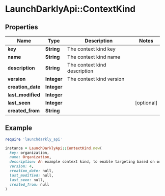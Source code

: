 # LaunchDarklyApi::ContextKind

## Properties

| Name | Type | Description | Notes |
| ---- | ---- | ----------- | ----- |
| **key** | **String** | The context kind key |  |
| **name** | **String** | The context kind name |  |
| **description** | **String** | The context kind description |  |
| **version** | **Integer** | The context kind version |  |
| **creation_date** | **Integer** |  |  |
| **last_modified** | **Integer** |  |  |
| **last_seen** | **Integer** |  | [optional] |
| **created_from** | **String** |  |  |

## Example

```ruby
require 'launchdarkly_api'

instance = LaunchDarklyApi::ContextKind.new(
  key: organization,
  name: Organization,
  description: An example context kind, to enable targeting based on organization,
  version: 4,
  creation_date: null,
  last_modified: null,
  last_seen: null,
  created_from: null
)
```

